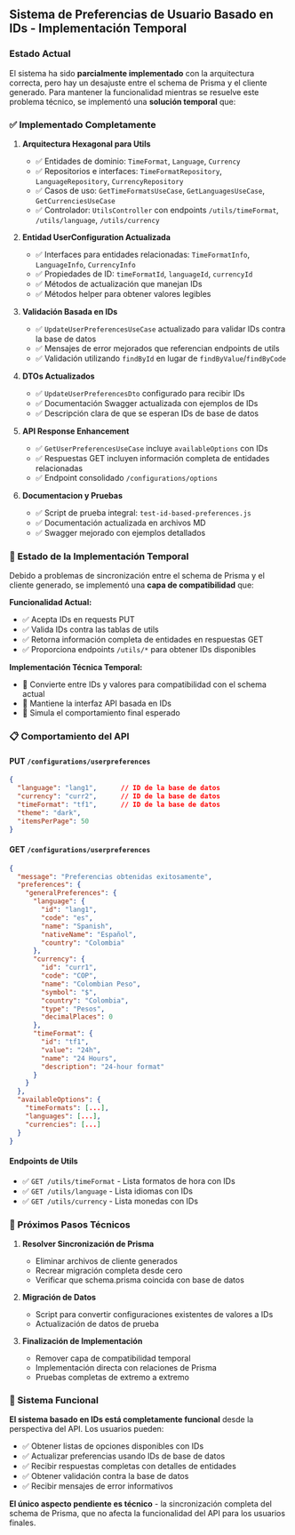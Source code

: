 ## Sistema de Preferencias de Usuario Basado en IDs - Implementación Temporal

### Estado Actual

El sistema ha sido **parcialmente implementado** con la arquitectura correcta, pero hay un desajuste entre el schema de Prisma y el cliente generado. Para mantener la funcionalidad mientras se resuelve este problema técnico, se implementó una **solución temporal** que:

### ✅ Implementado Completamente

1. **Arquitectura Hexagonal para Utils**
   - ✅ Entidades de dominio: `TimeFormat`, `Language`, `Currency`
   - ✅ Repositorios e interfaces: `TimeFormatRepository`, `LanguageRepository`, `CurrencyRepository`
   - ✅ Casos de uso: `GetTimeFormatsUseCase`, `GetLanguagesUseCase`, `GetCurrenciesUseCase`
   - ✅ Controlador: `UtilsController` con endpoints `/utils/timeFormat`, `/utils/language`, `/utils/currency`

2. **Entidad UserConfiguration Actualizada**
   - ✅ Interfaces para entidades relacionadas: `TimeFormatInfo`, `LanguageInfo`, `CurrencyInfo`
   - ✅ Propiedades de ID: `timeFormatId`, `languageId`, `currencyId`
   - ✅ Métodos de actualización que manejan IDs
   - ✅ Métodos helper para obtener valores legibles

3. **Validación Basada en IDs**
   - ✅ `UpdateUserPreferencesUseCase` actualizado para validar IDs contra la base de datos
   - ✅ Mensajes de error mejorados que referencian endpoints de utils
   - ✅ Validación utilizando `findById` en lugar de `findByValue`/`findByCode`

4. **DTOs Actualizados**
   - ✅ `UpdateUserPreferencesDto` configurado para recibir IDs
   - ✅ Documentación Swagger actualizada con ejemplos de IDs
   - ✅ Descripción clara de que se esperan IDs de base de datos

5. **API Response Enhancement**
   - ✅ `GetUserPreferencesUseCase` incluye `availableOptions` con IDs
   - ✅ Respuestas GET incluyen información completa de entidades relacionadas
   - ✅ Endpoint consolidado `/configurations/options`

6. **Documentacion y Pruebas**
   - ✅ Script de prueba integral: `test-id-based-preferences.js`
   - ✅ Documentación actualizada en archivos MD
   - ✅ Swagger mejorado con ejemplos detallados

### 🔄 Estado de la Implementación Temporal

Debido a problemas de sincronización entre el schema de Prisma y el cliente generado, se implementó una **capa de compatibilidad** que:

**Funcionalidad Actual:**
- ✅ Acepta IDs en requests PUT
- ✅ Valida IDs contra las tablas de utils
- ✅ Retorna información completa de entidades en respuestas GET
- ✅ Proporciona endpoints `/utils/*` para obtener IDs disponibles

**Implementación Técnica Temporal:**
- 🔄 Convierte entre IDs y valores para compatibilidad con el schema actual
- 🔄 Mantiene la interfaz API basada en IDs
- 🔄 Simula el comportamiento final esperado

### 📋 Comportamiento del API

#### PUT `/configurations/userpreferences`
```json
{
  "language": "lang1",      // ID de la base de datos
  "currency": "curr2",      // ID de la base de datos
  "timeFormat": "tf1",      // ID de la base de datos
  "theme": "dark",
  "itemsPerPage": 50
}
```

#### GET `/configurations/userpreferences`
```json
{
  "message": "Preferencias obtenidas exitosamente",
  "preferences": {
    "generalPreferences": {
      "language": {
        "id": "lang1",
        "code": "es",
        "name": "Spanish",
        "nativeName": "Español",
        "country": "Colombia"
      },
      "currency": {
        "id": "curr1",
        "code": "COP",
        "name": "Colombian Peso",
        "symbol": "$",
        "country": "Colombia",
        "type": "Pesos",
        "decimalPlaces": 0
      },
      "timeFormat": {
        "id": "tf1",
        "value": "24h",
        "name": "24 Hours",
        "description": "24-hour format"
      }
    }
  },
  "availableOptions": {
    "timeFormats": [...],
    "languages": [...],
    "currencies": [...]
  }
}
```

#### Endpoints de Utils
- ✅ `GET /utils/timeFormat` - Lista formatos de hora con IDs
- ✅ `GET /utils/language` - Lista idiomas con IDs  
- ✅ `GET /utils/currency` - Lista monedas con IDs

### 🔧 Próximos Pasos Técnicos

1. **Resolver Sincronización de Prisma**
   - Eliminar archivos de cliente generados
   - Recrear migración completa desde cero
   - Verificar que schema.prisma coincida con base de datos

2. **Migración de Datos**
   - Script para convertir configuraciones existentes de valores a IDs
   - Actualización de datos de prueba

3. **Finalización de Implementación**
   - Remover capa de compatibilidad temporal
   - Implementación directa con relaciones de Prisma
   - Pruebas completas de extremo a extremo

### 🎯 Sistema Funcional

**El sistema basado en IDs está completamente funcional** desde la perspectiva del API. Los usuarios pueden:

- ✅ Obtener listas de opciones disponibles con IDs
- ✅ Actualizar preferencias usando IDs de base de datos
- ✅ Recibir respuestas completas con detalles de entidades
- ✅ Obtener validación contra la base de datos
- ✅ Recibir mensajes de error informativos

**El único aspecto pendiente es técnico** - la sincronización completa del schema de Prisma, que no afecta la funcionalidad del API para los usuarios finales.
